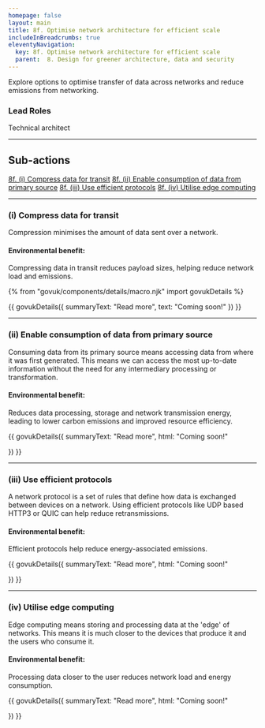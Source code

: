 ```yaml
---
homepage: false
layout: main
title: 8f. Optimise network architecture for efficient scale
includeInBreadcrumbs: true
eleventyNavigation:
  key: 8f. Optimise network architecture for efficient scale
  parent:  8. Design for greener architecture, data and security
---
```


Explore options to optimise transfer of data across networks and reduce emissions from networking.

### Lead Roles

Technical architect

* * *

## Sub-actions

[8f. (i) Compress data for transit](#(i)-compress-data-for-transit)
[8f. (ii) Enable consumption of data from primary source](#(ii)-enable-consumption-of-data-from-primary-source)
[8f. (iii) Use efficient protocols](#(iii)-use-efficient-protocols)
[8f. (iv) Utilise edge computing](#(iv)-utilise-edge-computing)

* * *

###  (i) Compress data for transit

Compression minimises the amount of data sent over a network.

#### Environmental benefit: 
Compressing data in transit reduces payload sizes, helping reduce network load and emissions.

{% from "govuk/components/details/macro.njk" import govukDetails %}

{{ govukDetails({
  summaryText: "Read more",
  text: "Coming soon!"
}) }}
* * *

###  (ii) Enable consumption of data from primary source

Consuming data from its primary source means accessing data from where it was first generated. This means we can access the most up-to-date information without the need for any intermediary processing or transformation.

#### Environmental benefit: 
Reduces data processing, storage  and network transmission energy, leading to lower carbon emissions and improved resource efficiency.

{{ govukDetails({
  summaryText: "Read more",
  html: "Coming soon!"

}) }}

* * *

###  (iii) Use efficient protocols

A network protocol is a set of rules that define how data is exchanged between devices on a network. Using efficient protocols like UDP based HTTP3 or QUIC can help reduce retransmissions.

#### Environmental benefit: 
Efficient protocols help reduce energy-associated emissions.

{{ govukDetails({
  summaryText: "Read more",
  html: "Coming soon!"

}) }}

* * *

###  (iv) Utilise edge computing

Edge computing means storing and processing data at the 'edge' of networks. This means it is much closer to the devices that produce it and the users who consume it.

#### Environmental benefit: 
Processing data closer to the user reduces network load and energy consumption.

{{ govukDetails({
  summaryText: "Read more",
  html: "Coming soon!"

}) }}
